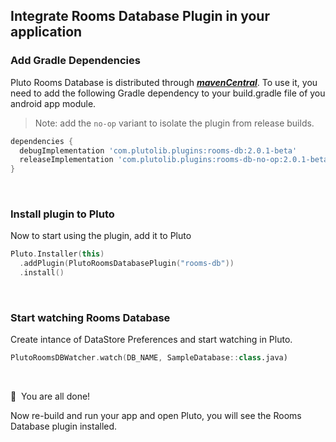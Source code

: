 ## Integrate Rooms Database Plugin in your application


### Add Gradle Dependencies
Pluto Rooms Database is distributed through [***mavenCentral***](https://search.maven.org/artifact/com.plutolib.plugins/rooms-db). To use it, you need to add the following Gradle dependency to your build.gradle file of you android app module.

> Note: add the `no-op` variant to isolate the plugin from release builds.
```groovy
dependencies {
  debugImplementation 'com.plutolib.plugins:rooms-db:2.0.1-beta'
  releaseImplementation 'com.plutolib.plugins:rooms-db-no-op:2.0.1-beta'
}
```
<br>

### Install plugin to Pluto

Now to start using the plugin, add it to Pluto
```kotlin
Pluto.Installer(this)
  .addPlugin(PlutoRoomsDatabasePlugin("rooms-db"))
  .install()
```
<br>

###  Start watching Rooms Database

Create intance of DataStore Preferences and start watching in Pluto.
```kotlin
PlutoRoomsDBWatcher.watch(DB_NAME, SampleDatabase::class.java)
```
<br>

🎉 &nbsp;You are all done!

Now re-build and run your app and open Pluto, you will see the Rooms Database plugin installed.
